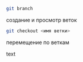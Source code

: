 ``````sh
git branch
``````
создание и просмотр веток 

``````sh
git checkout <имя ветки>
``````
перемещение по веткам
 
text


